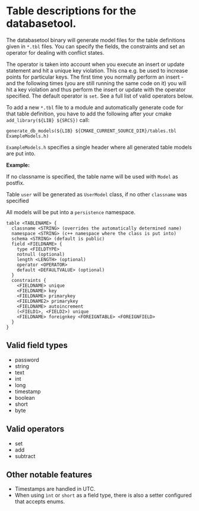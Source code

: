 # Table descriptions for the databasetool.

The databasetool binary will generate model files for the
table definitions given in `*.tbl` files. You can specify the fields,
the constraints and set an operator for dealing with conflict states.

The operator is taken into account when you execute an insert or
update statement and hit a unique key violation. This cna e.g. be used
to increase points for particular keys. The first time you normally
perform an insert - and the following times (you are still running the
same code on it) you will hit a key violation and thus perform the
insert or update with the operator specified. The default operator is
`set`. See a full list of valid operators below.

To add a new `*.tbl` file to a module and automatically generate code
for that table definition, you have to add the following after your
cmake `add_library(${LIB} ${SRCS})` call:

```
generate_db_models(${LIB} ${CMAKE_CURRENT_SOURCE_DIR}/tables.tbl ExampleModels.h)
```

`ExampleModels.h` specifies a single header where all generated table models
are put into.

**Example:**

If no classname is specified, the table name will be used with `Model` as postfix.

Table `user` will be generated as `UserModel` class, if no other `classname` was
specified

All models will be put into a `persistence` namespace.

```
table <TABLENAME> {
  classname <STRING> (overrides the automatically determined name)
  namespace <STRING> (c++ namespace where the class is put into)
  schema <STRING> (default is public)
  field <FIELDNAME> {
    type <FIELDTYPE>
    notnull (optional)
    length <LENGTH> (optional)
	operator <OPERATOR>
    default <DEFAULTVALUE> (optional)
  }
  constraints {
    <FIELDNAME> unique
    <FIELDNAME> key
    <FIELDNAME> primarykey
    <FIELDNAME2> primarykey
    <FIELDNAME> autoincrement
    (<FIELD1>, <FIELD2>) unique
    <FIELDNAME> foreignkey <FOREIGNTABLE> <FOREIGNFIELD>
  }
}
```

## Valid field types
* password
* string
* text
* int
* long
* timestamp
* boolean
* short
* byte

## Valid operators
* set
* add
* subtract

## Other notable features
* Timestamps are handled in UTC.
* When using `ìnt` or `short` as a field type, there is also a setter configured that accepts enums.
